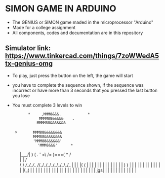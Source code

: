 # SIMON GAME IN ARDUINO
- The GENIUS or SIMON game maded in the microprocessor "Arduino"
- Made for a college assignment
- All components, codes and documentation are in this repository
## Simulator link: https://www.tinkercad.com/things/7zoWWedA5tx-genius-omg
- To play, just press the button on the left, the game will start
- you have to complete the sequence shown, if the sequence was incorrect or have more than 3 seconds that you pressed the last button you lose
- You must complete 3 levels to win

             *     ,MMM8&&&.            *
                  MMMM88&&&&&    .
                 MMMM88&&&&&&&
     *           MMM88&&&&&&&&
                 MMM88&&&&&&&&
                 'MMM88&&&&&&'
                   'MMM8&&&'      *
          |\___/|
          )     (             .              '
         =\     /=
           )===(       *
          /     \
          |     |
         /       \
         \       /
  _/\_/\_/\__  _/_/\_/\_/\_/\_/\_/\_/\_/\_/\_
  |  |  |  |( (  |  |  |  |  |  |  |  |  |  |
  |  |  |  | ) ) |  |  |  |  |  |  |  |  |  |
  |  |  |  |(_(  |  |  |  |  |  |  |  |  |  |
  |  |  |  |  |  |  |  |  |  |  |  |  |  |  |
  jgs|  |  |  |  |  |  |  |  |  |  |  |  |  
